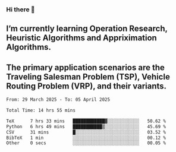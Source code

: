 ### Hi there 👋
## I’m currently learning Operation Research, Heuristic Algorithms and Appriximation Algorithms.
## The primary application scenarios are the Traveling Salesman Problem (TSP), Vehicle Routing Problem (VRP), and their variants.
<!--START_SECTION:waka-->

```txt
From: 29 March 2025 - To: 05 April 2025

Total Time: 14 hrs 55 mins

TeX      7 hrs 33 mins   ████████████▓░░░░░░░░░░░░   50.62 %
Python   6 hrs 49 mins   ███████████▒░░░░░░░░░░░░░   45.69 %
CSV      31 mins         █░░░░░░░░░░░░░░░░░░░░░░░░   03.52 %
BibTeX   1 min           ░░░░░░░░░░░░░░░░░░░░░░░░░   00.12 %
Other    0 secs          ░░░░░░░░░░░░░░░░░░░░░░░░░   00.05 %
```

<!--END_SECTION:waka-->
<!--
**Bookervsky/Bookervsky** is a ✨ _special_ ✨ repository because its `README.md` (this file) appears on your GitHub profile.

Here are some ideas to get you started:

- 🔭 I’m currently working on ...
- 🌱 I’m currently learning ...
- 👯 I’m looking to collaborate on ...
- 🤔 I’m looking for help with ...
- 💬 Ask me about ...
- 📫 How to reach me: ...
- 😄 Pronouns: ...
- ⚡ Fun fact: ...
-->
